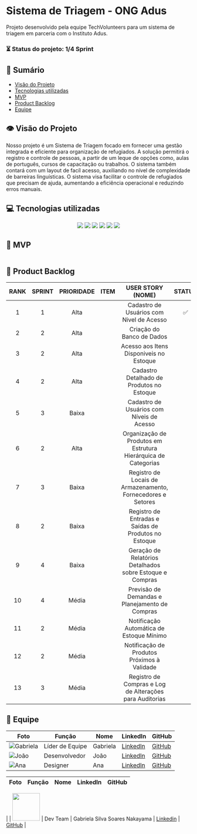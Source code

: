 # Sistema de Triagem - ONG Adus

<p>Projeto desenvolvido pela equipe TechVolunteers para um sistema de triagem em parceria com o Instituto Adus.<p>





###  ⏳ Status do projeto: 1/4 Sprint 
    

## 📑 Sumário
- [Visão do Projeto](#visao-do-projeto)
- [Tecnologias utilizadas](#tecnologias)
- [MVP](#mvp)
- [Product Backlog](#backlog)
- [Equipe](#equipe)

## 👁 Visão do Projeto <a name="visao-do-projeto"></a>
<p>Nosso projeto é um Sistema de Triagem focado em fornecer uma gestão integrada e eficiente para organização de refugiados. A solução permitirá o registro e controle de pessoas, a partir de um leque de opções como, aulas de português, cursos de capacitação ou trabalhos. O sistema também contará com um layout de facíl acesso, auxiliando no nível de complexidade de barreiras linguísticas. O sistema visa facilitar o controle de refugiados que precisam de ajuda, aumentando a eficiência operacional e reduzindo erros manuais.</p> 

## 💻 Tecnologias utilizadas <a name="tecnologias"></a>
<div align="center">
<img src="https://img.shields.io/badge/Discord-7289DA?style=for-the-badge&logo=discord&logoColor=black&color=2271B3">
<img src="https://img.shields.io/badge/Figma-F24E1E?style=for-the-badge&logo=figma&logoColor=black&color=2271B3">
<img src="https://img.shields.io/badge/GitHub-100000?style=for-the-badge&logo=github&logoColor=black&color=2271B3">
<img src="https://img.shields.io/badge/Trello-100000?style=for-the-badge&logo=trello&logoColor=black&color=2271B3">
<img src="https://img.shields.io/badge/Canva-239120?&style=for-the-badge&logo=canva&logoColor=black&color=2271B3">
<img src="https://img.shields.io/badge/HTML-239120?&style=for-the-badge&logo=html5&logoColor=black&color=2271B3">


</div>

## 📌 MVP <a name="mvp"><a>
<img src="">

## 📜 Product Backlog <a name="backlog"><a>

| RANK | SPRINT | PRIORIDADE | ITEM | USER STORY (NOME) | STATUS |
| :---: | :----: | :---: | :---: | :----------------------------: | :----: |
| 1   |   1    |   Alta  |   |Cadastro de Usuários com Nivel de Acesso|✅ |
| 2   |   2    |   Alta  |   |Criação do Banco de Dados| |
| 3   |   2    |   Alta  |   |Acesso aos Itens Disponiveis no Estoque|
| 4   |   2    |   Alta  |   |Cadastro Detalhado de Produtos no Estoque|       |
|  5  |   3    |   Baixa |   |Cadastro de Usuários com Níveis de Acesso|       |
|  6  |   2    |   Alta  |   |Organização de Produtos em Estrutura Hierárquica de Categorias|       |
|  7  |   3    |   Baixa |   |Registro de Locais de Armazenamento, Fornecedores e Setores|       |
|  8  |   2    |   Baixa |   |Registro de Entradas e Saídas de Produtos no Estoque|       |
|  9  |   4    |   Baixa |   |Geração de Relatórios Detalhados sobre Estoque e Compras|       |
|  10  |   4    |   Média |   |Previsão de Demandas e Planejamento de Compras|       |
|  11  |   2    |   Média |   |Notificação Automática de Estoque Mínimo|       |
|  12 |   2    |   Média |   |Notificação de Produtos Próximos à Validade|       |
|  13 |   3    |   Média |   |Registro de Compras e Log de Alterações para Auditorias|       |


## 👥 Equipe <a name="equipe"></a>

| Foto          | Função         | Nome     | LinkedIn                      | GitHub                    |
|---------------|----------------|----------|-------------------------------|---------------------------|
| ![Gabriela](link-da-foto) | Líder de Equipe| Gabriela | [LinkedIn](link)             | [GitHub](link)           |
| ![João](link-da-foto)      | Desenvolvedor   | João     | [LinkedIn](link)             | [GitHub](link)           |
| ![Ana](link-da-foto)       | Designer        | Ana      | [LinkedIn](link)             | [GitHub](link)           |




|  Foto        |     Função    |           Nome            |                            LinkedIn                            |                      GitHub                       |
| :----: | :-----------: | :-----------------------: | :------------------------------------------------------------: | :-----------------------------------------------: |
| 
| <img src="https://avatars.githubusercontent.com/u/103001139?v=4" width="75px"> | Dev Team  | Gabriela Silva Soares Nakayama | [Linkedin](https://www.linkedin.com/in/gabriela-nakayama-3397a0122/)  | [GitHub](https://github.com/DuuhZero)           |


